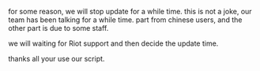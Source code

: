 for some reason, we will stop update for a while time.
this is not a joke, our team has been talking for a while time.
part from chinese users, and the other part is due to some staff.

we will waiting for Riot support and then decide the update time.

thanks all your use our script.
